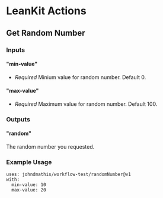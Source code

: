 # LeanKit Actions
## Get Random Number
### Inputs
#### "min-value"
* _Required_ Minium value for random number. Default 0.
#### "max-value"
* _Required_ Maximum value for random number. Default 100.
### Outputs
#### "random"
The random number you requested.
### Example Usage
```
uses: johndmathis/workflow-test/randomNumber@v1
with:
  min-value: 10
  max-value: 20
```